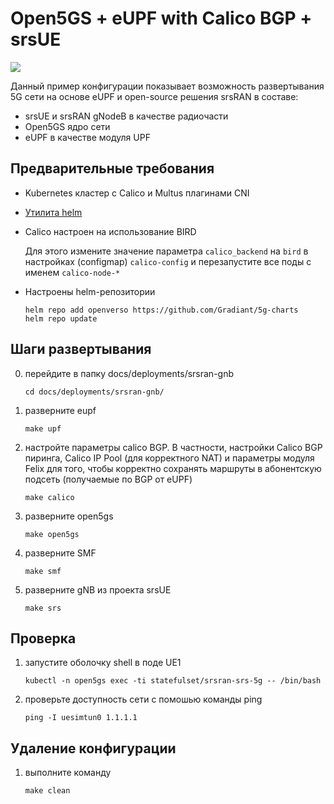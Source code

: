 # Open5GS + eUPF with Calico BGP + srsUE

![](./schema.png)

Данный пример конфигурации показывает возможность развертывания 5G сети на основе eUPF и open-source решения srsRAN в составе:
- srsUE и srsRAN gNodeB в качестве радиочасти
- Open5GS ядро сети
- eUPF в качестве модуля UPF

## Предварительные требования

- Kubernetes кластер с Calico и Multus плагинами CNI
- [Утилита helm](https://helm.sh/docs/intro/install/)
- Calico настроен на использование BIRD

    Для этого измените значение параметра `calico_backend` на `bird` в настройках (configmap) `calico-config` и перезапустите все поды с именем `calico-node-*`

- Настроены helm-репозитории

    ```
    helm repo add openverso https://github.com/Gradiant/5g-charts
    helm repo update
    ```

## Шаги развертывания

0. перейдите в папку docs/deployments/srsran-gnb

    `cd docs/deployments/srsran-gnb/`

1. разверните eupf

    `make upf`

2. настройте параметры calico BGP. В частности, настройки Calico BGP пиринга, Calico IP Pool (для корректного NAT) и параметры модуля Felix для того, чтобы корректно сохранять маршруты в абонентскую подсеть (получаемые по BGP от eUPF)

    `make calico`

3. разверните open5gs

    `make open5gs`

4. разверните SMF

    `make smf`

5. разверните gNB из проекта srsUE

    `make srs`


## Проверка

1. запустите оболочку shell в поде UE1

    `kubectl -n open5gs exec -ti statefulset/srsran-srs-5g -- /bin/bash`

2. проверьте доступность сети с помошью команды ping

    `ping -I uesimtun0 1.1.1.1`

## Удаление конфигурации

1. выполните команду

    `make clean`
